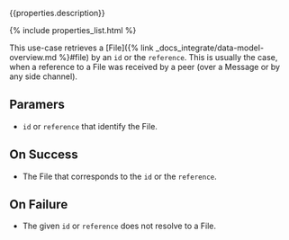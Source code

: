 {{properties.description}}

{% include properties_list.html %}

This use-case retrieves a [File]({% link _docs_integrate/data-model-overview.md %}#file) by an `id` or the `reference`. This is usually the case, when a reference to a File was received by a peer (over a Message or by any side channel).

## Paramers

- `id` or `reference` that identify the File.

## On Success

- The File that corresponds to the `id` or the `reference`.

## On Failure

- The given `id` or `reference` does not resolve to a File.
